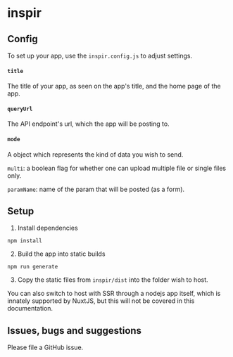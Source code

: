 # inspir

## Config

To set up your app, use the `inspir.config.js` to adjust settings.

#### `title`
The title of your app, as seen on the app's title, and the home page of the app.

#### `queryUrl`
The API endpoint's url, which the app will be posting to.

#### `mode`
A object which represents the kind of data you wish to send.

`multi`: a boolean flag for whether one can upload multiple file or single files only.

`paramName`: name of the param that will be posted (as a form).

## Setup

1. Install dependencies
```
npm install
```

2. Build the app into static builds
```
npm run generate
```

3. Copy the static files from `inspir/dist` into the folder wish to host.

You can also switch to host with SSR through a nodejs app itself, which is innately supported by NuxtJS, but this will not be covered in this documentation.

## Issues, bugs and suggestions
Please file a GitHub issue.